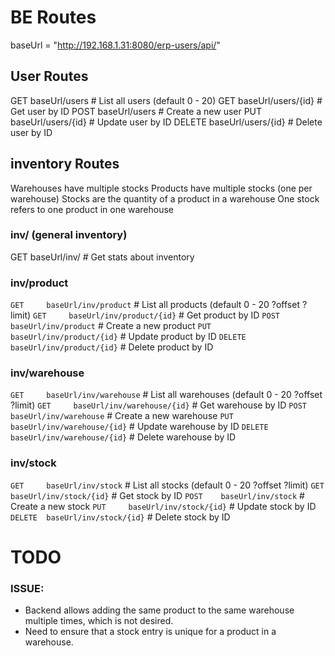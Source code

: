 # BE Routes

baseUrl = "http://192.168.1.31:8080/erp-users/api/"

## User Routes

GET     baseUrl/users           # List all users (default 0 - 20)
GET     baseUrl/users/{id}      # Get user by ID
POST    baseUrl/users           # Create a new user
PUT     baseUrl/users/{id}      # Update user by ID
DELETE  baseUrl/users/{id}      # Delete user by ID


## inventory Routes

Warehouses have multiple stocks
Products have multiple stocks (one per warehouse)
Stocks are the quantity of a product in a warehouse
One stock refers to one product in one warehouse

### inv/    (general inventory)
GET     baseUrl/inv/             # Get stats about inventory

### inv/product 
`GET     baseUrl/inv/product`         # List all products (default 0 - 20 ?offset ?limit)
`GET     baseUrl/inv/product/{id}`    # Get product by ID
`POST    baseUrl/inv/product`         # Create a new product
`PUT     baseUrl/inv/product/{id}`    # Update product by ID
`DELETE  baseUrl/inv/product/{id}`    # Delete product by ID

### inv/warehouse
`GET     baseUrl/inv/warehouse`         # List all warehouses (default 0 - 20 ?offset ?limit)
`GET     baseUrl/inv/warehouse/{id}`    # Get warehouse by ID
`POST    baseUrl/inv/warehouse`         # Create a new warehouse
`PUT     baseUrl/inv/warehouse/{id}`    # Update warehouse by ID
`DELETE  baseUrl/inv/warehouse/{id}`    # Delete warehouse by ID

### inv/stock
`GET     baseUrl/inv/stock`         # List all stocks (default 0 - 20 ?offset ?limit)
`GET     baseUrl/inv/stock/{id}`    # Get stock by ID
`POST    baseUrl/inv/stock`         # Create a new stock
`PUT     baseUrl/inv/stock/{id}`    # Update stock by ID
`DELETE  baseUrl/inv/stock/{id}`    # Delete stock by ID


# TODO
### ISSUE:
- Backend allows adding the same product to the same warehouse multiple times, which is not desired.
- Need to ensure that a stock entry is unique for a product in a warehouse.
